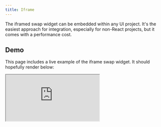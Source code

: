 ```yaml
---
title: Iframe
---
```


The iframed swap widget can be embedded within any UI project. It's the easiest
approach for integration, especially for non-React projects, but it comes with a
performance cost.

## Demo

This page includes a live example of the iframe swap widget. It should
hopefully render below:

<iframe style={{ width: '100%', height: 500 }} src="https://swap.alphadefi.info/swap/" />

<br />
<br />
<br />

## Installation

The iframe requires the raydium-frontend-iframe repo to be hosted
on the same origin / domain where your frontend UI is hosted.

### 1. Clone repo

```sh
git clone git@github.com:alpha-defi/raydium-frontend-iframe.git
```

### 2. Install and start the project

```sh
cd raydium-frontend-iframe
yarn
npm start
```

### 3. Add the iframe snippet within your UI

Add the iframe within your UI but replace the src with a link
to the raydium-frontend-iframe project from step 2

```html
<iframe src="https://swap.alphadefi.info/swap/" />
```
